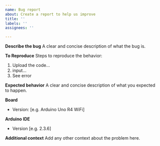 ```yaml
---
name: Bug report
about: Create a report to help us improve
title: ''
labels: ''
assignees: ''

---
```


**Describe the bug**
A clear and concise description of what the bug is.

**To Reproduce**
Steps to reproduce the behavior:
1. Upload the code...
2. input...
3. See error

**Expected behavior**
A clear and concise description of what you expected to happen.

**Board**
 - Version: [e.g. Arduino Uno R4 WiFi]

**Arduino IDE**
 - Version [e.g. 2.3.6]

**Additional context**
Add any other context about the problem here.
